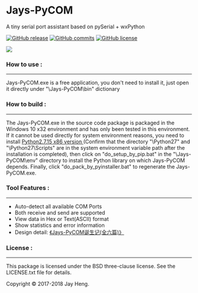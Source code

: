 # Jays-PyCOM
A tiny serial port assistant based on pySerial + wxPython

[![GitHub release](https://img.shields.io/github/release/JayHeng/Jays-PyCOM.svg)](https://github.com/JayHeng/Jays-PyCOM/releases/latest) [![GitHub commits](https://img.shields.io/github/commits-since/JayHeng/Jays-PyCOM/v1.0.0.svg)](https://github.com/JayHeng/Jays-PyCOM/compare/v1.0.0...master) [![GitHub license](https://img.shields.io/github/license/JayHeng/Jays-PyCOM.svg)](https://github.com/JayHeng/Jays-PyCOM/blob/master/LICENSE.txt)

<img src="http://henjay724.com/image/cnblogs/JaysPyCOM_v1.0.0_overview.png" style="zoom:100%" />

### How to use :
********************
Jays-PyCOM.exe is a free application, you don't need to install it, just open it directly under "\Jays-PyCOM\bin\" dictionary

### How to build :
********************
The Jays-PyCOM.exe in the source code package is packaged in the Windows 10 x32 environment and has only been tested in this environment.  
If it cannot be used directly for system environment reasons, you need to install [Python2.7.15 x86 version ](https://www.python.org/ftp/python/2.7.15/python-2.7.15.msi)(Confirm that the directory "\Python27\" and "\Python27\Scripts\" are in the system environment variable path after the installation is completed), then click on "do_setup_by_pip.bat" in the "\Jays-PyCOM\env\" directory to install the Python library on which Jays-PyCOM depends. Finally, click "do_pack_by_pyinstaller.bat" to regenerate the Jays-PyCOM.exe.

### Tool Features :
********************
* Auto-detect all available COM Ports
* Both receive and send are supported
* View data in Hex or Text(ASCII) format
* Show statistics and error information
* Design detail: [《Jays-PyCOM诞生记(全六篇)》](https://www.cnblogs.com/henjay724/p/9416096.html)

### License :
********************
This package is licensed under the BSD three-clause license. See the LICENSE.txt file for details.

Copyright © 2017-2018 Jay Heng.